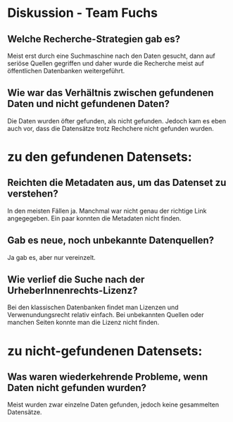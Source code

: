 <h1> Diskussion - Team Fuchs </h1>
<h2> Welche Recherche-Strategien gab es? </h2> 
Meist erst durch eine Suchmaschine nach den Daten gesucht, dann auf seriöse Quellen gegriffen und daher wurde die Recherche meist auf öffentlichen
Datenbanken weitergeführt. 
<h2> Wie war das Verhältnis zwischen gefundenen Daten und nicht gefundenen Daten? </h2>
Die Daten wurden öfter gefunden, als nicht gefunden. Jedoch kam es eben auch vor, dass die Datensätze trotz Rechchere nicht gefunden wurden. 
<h1> zu den gefundenen Datensets:  </h1>
<h2> Reichten die Metadaten aus, um das Datenset zu verstehen? </h2>
In den meisten Fällen ja. Manchmal war nicht genau der richtige Link angegegeben. Ein paar konnten die Metadaten nicht finden.
<h2> Gab es neue, noch unbekannte Datenquellen? </h2>
Ja gab es, aber nur vereinzelt.
<h2> Wie verlief die Suche nach der UrheberInnenrechts-Lizenz?  </h2> 
Bei den klassischen Datenbanken findet man Lizenzen und Verwenundungsrecht relativ einfach. Bei unbekannten Quellen oder manchen Seiten konnte man die Lizenz nicht finden.
<h1> zu nicht-gefundenen Datensets:  </h1>
<h2> Was waren wiederkehrende Probleme, wenn Daten nicht gefunden wurden?  </h2>
Meist wurden zwar einzelne Daten gefunden, jedoch keine gesammelten Datensätze. 
